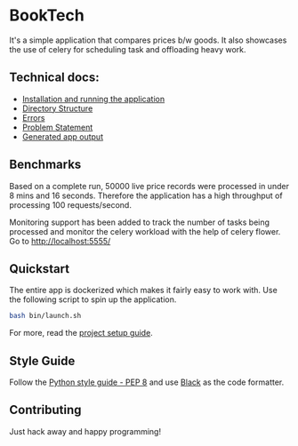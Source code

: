 # BookTech

It's a simple application that compares prices b/w goods.
It also showcases the use of celery for scheduling task and offloading heavy work.

## Technical docs:

- [Installation and running the application](./docs/project-setup.md)
- [Directory Structure](./docs/directory-structure.md)
- [Errors](./docs/errors.md)
- [Problem Statement](./docs/problem.md)
- [Generated app output](./docs/app_output.md)

## Benchmarks
Based on a complete run, 50000 live price records were processed in under 8 mins and 16 seconds.
Therefore the application has a high throughput of processing 100 requests/second.

Monitoring support has been added to track the number of tasks being processed
and monitor the celery workload with the help of celery flower. Go to
[http://localhost:5555/](http://localhost:5555/)

## Quickstart

The entire app is dockerized which makes it fairly easy to work with. Use the
following script to spin up the application.

```bash
bash bin/launch.sh
```

For more, read the [project setup guide](./docs/project-setup.md).

## Style Guide

Follow the [Python style guide - PEP 8](https://www.python.org/dev/peps/pep-0008/)
and use [Black](https://pypi.org/project/black/) as the code formatter.

## Contributing

Just hack away and happy programming!
